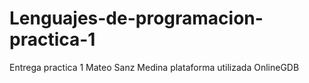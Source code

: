 # Lenguajes-de-programacion-practica-1
Entrega practica 1  Mateo Sanz Medina
plataforma utilizada OnlineGDB
